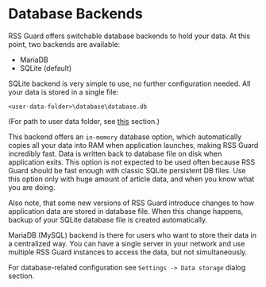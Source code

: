 Database Backends
=================
RSS Guard offers switchable database backends to hold your data. At this point, two backends are available:
* MariaDB
* SQLite (default)

SQLite backend is very simple to use, no further configuration needed. All your data is stored in a single file:
```
<user-data-folder>\database\database.db
```
(For path to user data folder, see [this](#userdata) section.)

This backend offers an `in-memory` database option, which automatically copies all your data into RAM when application launches, making RSS Guard incredibly fast. Data is written back to database file on disk when application exits. This option is not expected to be used often because RSS Guard should be fast enough with classic SQLite persistent DB files. Use this option only with huge amount of article data, and when you know what you are doing.

Also note, that some new versions of RSS Guard introduce changes to how application data are stored in database file. When this change happens, backup of your SQLite database file is created automatically.

MariaDB (MySQL) backend is there for users who want to store their data in a centralized way. You can have a single server in your network and use multiple RSS Guard instances to access the data, but not simultaneously.

For database-related configuration see `Settings -> Data storage` dialog section.
